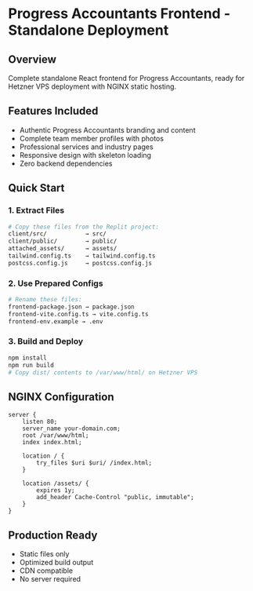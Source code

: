 # Progress Accountants Frontend - Standalone Deployment

## Overview
Complete standalone React frontend for Progress Accountants, ready for Hetzner VPS deployment with NGINX static hosting.

## Features Included
- Authentic Progress Accountants branding and content
- Complete team member profiles with photos
- Professional services and industry pages
- Responsive design with skeleton loading
- Zero backend dependencies

## Quick Start

### 1. Extract Files
```bash
# Copy these files from the Replit project:
client/src/           → src/
client/public/        → public/
attached_assets/      → assets/
tailwind.config.ts    → tailwind.config.ts
postcss.config.js     → postcss.config.js
```

### 2. Use Prepared Configs
```bash
# Rename these files:
frontend-package.json → package.json
frontend-vite.config.ts → vite.config.ts
frontend-env.example → .env
```

### 3. Build and Deploy
```bash
npm install
npm run build
# Copy dist/ contents to /var/www/html/ on Hetzner VPS
```

## NGINX Configuration
```nginx
server {
    listen 80;
    server_name your-domain.com;
    root /var/www/html;
    index index.html;
    
    location / {
        try_files $uri $uri/ /index.html;
    }
    
    location /assets/ {
        expires 1y;
        add_header Cache-Control "public, immutable";
    }
}
```

## Production Ready
- Static files only
- Optimized build output
- CDN compatible
- No server required